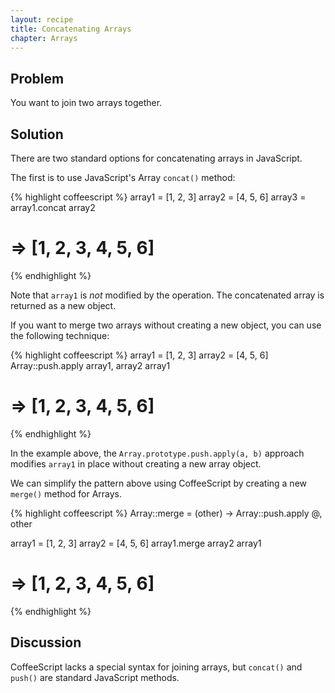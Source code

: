 ```yaml
---
layout: recipe
title: Concatenating Arrays
chapter: Arrays
---
```

## Problem

You want to join two arrays together.

## Solution

There are two standard options for concatenating arrays in JavaScript.

The first is to use JavaScript's Array `concat()` method:

{% highlight coffeescript %}
array1 = [1, 2, 3]
array2 = [4, 5, 6]
array3 = array1.concat array2
# => [1, 2, 3, 4, 5, 6]
{% endhighlight %}

Note that `array1` is _not_ modified by the operation. The concatenated array is returned as a new object.

If you want to merge two arrays without creating a new object, you can use the following technique:

{% highlight coffeescript %}
array1 = [1, 2, 3]
array2 = [4, 5, 6]
Array::push.apply array1, array2
array1
# => [1, 2, 3, 4, 5, 6]
{% endhighlight %}

In the example above, the `Array.prototype.push.apply(a, b)` approach modifies `array1` in place without creating a new array object.

We can simplify the pattern above using CoffeeScript by creating a new `merge()` method for Arrays.

{% highlight coffeescript %}
Array::merge = (other) -> Array::push.apply @, other

array1 = [1, 2, 3]
array2 = [4, 5, 6]
array1.merge array2
array1
# => [1, 2, 3, 4, 5, 6]
{% endhighlight %}

## Discussion

CoffeeScript lacks a special syntax for joining arrays, but `concat()` and `push()` are standard JavaScript methods.
